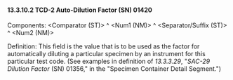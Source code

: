 #### 13.3.10.2 TCD-2 Auto-Dilution Factor (SN) 01420

Components: &lt;Comparator (ST)> ^ &lt;Num1 (NM)> ^ &lt;Separator/Suffix (ST)> ^ &lt;Num2 (NM)>

Definition: This field is the value that is to be used as the factor for automatically diluting a particular specimen by an instrument for this particular test code. (See examples in definition of _13.3.3.29_, "_SAC-29 Dilution Factor_ (SN) 01356," in the "Specimen Container Detail Segment.")
